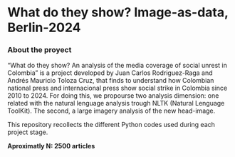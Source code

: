 # What do they show? Image-as-data, Berlin-2024

### About the proyect ###

“What do they show? An analysis of the media coverage of social unrest in Colombia” is a project developed by Juan Carlos Rodriguez-Raga and Andrés Mauricio Toloza Cruz, that finds to understand how Colombian national press and internacional press show social strike in Colombia since 2010 to 2024. For doing this, we propourse two analysis dimension: one related with the natural lenguage analysis trough NLTK (Natural Lenguage ToolKit). The second, a large imagery analysis of the new head-image.

This repository recollects the different Python codes used during each project stage. 

**Aproximatly N: 2500 articles**

